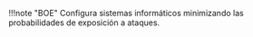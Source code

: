 !!!note "BOE"
    Configura sistemas informáticos minimizando las probabilidades de exposición a ataques.